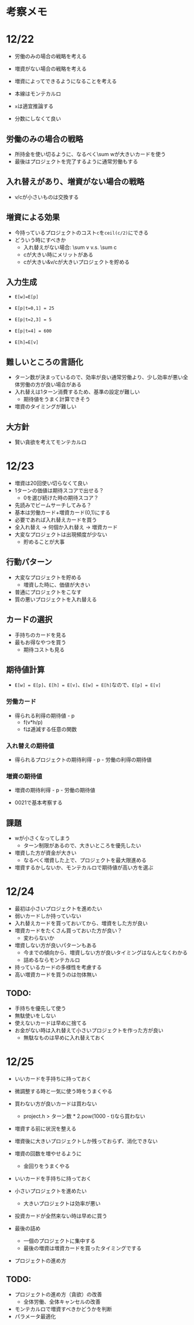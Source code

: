 # 考察メモ

# 12/22

- 労働のみの場合の戦略を考える
- 増資がない場合の戦略を考える
- 増資によってできるようになることを考える

- 本線はモンテカルロ
- `x`は適宜推論する
- 分数にしなくて良い

## 労働のみの場合の戦略

- 所持金を使い切るように、なるべく\sum wが大きいカードを使う
- 最後はプロジェクトを完了するように通常労働もする

## 入れ替えがあり、増資がない場合の戦略

- v/cが小さいものは交換する

## 増資による効果

- 今持っているプロジェクトのコスト`c`を`ceil(c/2)`にできる
- どういう時にすべきか
    - 入れ替えがない場合: \sum v v.s. \sum c
    - cが大きい時にメリットがある
    - cが大きい&v/cが大きいプロジェクトを貯める

## 入力生成

- `E[w]=E[p]`
- `E[p|t=0,1] = 25`
- `E[p|t=2,3] = 5`
- `E[p|t=4] = 600`

- `E[h]=E[v]`

## 難しいところの言語化

- ターン数が決まっているので、効率が良い通常労働より、少し効率が悪い全体労働の方が良い場合がある
- 入れ替えは1ターン消費するため、基準の設定が難しい
    - 期待値をうまく計算できそう
- 増資のタイミングが難しい

## 大方針

- 賢い貪欲を考えてモンテカルロ

# 12/23

- 増資は20回使い切らなくて良い
- 1ターンの価値は期待スコアで出せる？
    - 0を選び続けた時の期待スコア？
- 先読みでビームサーチしてみる？
- 基本は労働カード+増資カード(0,1)にする
- 必要であれば入れ替えカードを買う
- 全入れ替え -> 何個か入れ替え -> 増資カード
- 大変なプロジェクトは出現頻度が少ない
    - 貯めることが大事

## 行動パターン

- 大変なプロジェクトを貯める
    - 増資した時に、価値が大きい
- 普通にプロジェクトをこなす
- 質の悪いプロジェクトを入れ替える

## カードの選択

- 手持ちのカードを見る
- 最もお得なやつを買う
    - 期待コストも見る

## 期待値計算

- `E[w] = E[p]`、`E[h] = E[v]`、`E[w] = E[h]`なので、`E[p] = E[v]`

### 労働カード

- 得られる利得の期待値 - p
    - f(v*h/p)
    - fは逓減する任意の関数

### 入れ替えの期待値

- 得られるプロジェクトの期待利得 - p - 労働の利得の期待値

### 増資の期待値

- 増資の期待利得 - p - 労働の期待値

- 0021で基本考察する

## 課題

- wが小さくなってしまう
    - ターン制限があるので、大きいところを優先したい
- 増資した方が資金が大きい
    - なるべく増資した上で、プロジェクトを最大限進める
- 増資するかしないか、モンテカルロで期待値が高い方を選ぶ

# 12/24

- 最初は小さいプロジェクトを進めたい
- 弱いカードしか持っていない
- 入れ替えカードを買っておいてから、増資をした方が良い
- 増資カードをたくさん買っておいた方が良い？
    - 変わらないか
- 増資しない方が良いパターンもある
    - 今までの傾向から、増資しない方が良いタイミングはなんとなくわかる
    - 詰めるならモンテカルロ
- 持っているカードの多様性を考慮する
- 高い増資カードを買うのは勿体無い

## TODO:

- 手持ちを優先して使う
- 無駄使いをしない
- 使えないカードは早めに捨てる
- お金がない時は入れ替えて小さいプロジェクトを作った方が良い
    - 無駄なものは早めに入れ替えておく

# 12/25

- いいカードを手持ちに持っておく
- 微調整する時と一気に使う時をうまくやる
- 買わない方が良いカードは買わない
    - project.h > ターン数 * 2.pow(1000 - t)なら買わない
- 増資する前に状況を整える

- 増資後に大きいプロジェクトしか残っておらず、消化できない
- 増資の回数を増やせるように
    - 金回りをうまくやる
- いいカードを手持ちに持っておく
- 小さいプロジェクトを進めたい
    - 大きいプロジェクトは効率が悪い
- 投資カードが全然来ない時は早めに買う

- 最後の詰め
    - 一個のプロジェクトに集中する
    - 最後の増資は増資カードを買ったタイミングでする
- プロジェクトの進め方

## TODO:

- プロジェクトの進め方（貪欲）の改善
    - 全体労働、全体キャンセルの改善
- モンテカルロで増資すべきかどうかを判断
- パラメータ最適化
